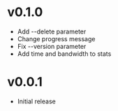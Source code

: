 # v0.1.0

- Add --delete parameter
- Change progress message
- Fix --version parameter
- Add time and bandwidth to stats


# v0.0.1

- Initial release

